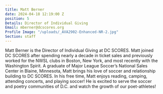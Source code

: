 ```yaml
---
title: Matt Berner
date: 2024-04-18 12:19:00 Z
position: 5
Details: Director of Individual Giving
Email: mberner@dcscores.org
Profile Image: "/uploads/_AVA2902-Enhanced-NR-2.jpg"
Section: staff
---
```


Matt Berner is the Director of Individual Giving at DC SCORES. Matt joined DC SCORES after spending nearly a decade in ticket sales and previously worked for the NWSL clubs in Boston, New York, and most recently with the Washington Spirit. A graduate of Major League Soccer’s National Sales Center in Blaine, Minnesota, Matt brings his love of soccer and relationship building to DC SCORES. In his free time, Matt enjoys reading, camping, attending concerts, and playing soccer! He is excited to serve the soccer and poetry communities of D.C. and watch the growth of our poet-athletes! 